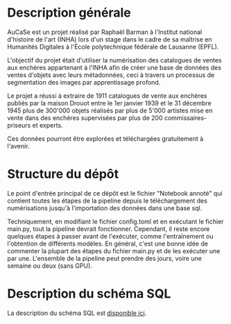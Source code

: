 # Description générale

AuCaSe est un projet réalisé par Raphaël Barman à l'Institut national d'histoire de l'art (INHA) lors d'un stage dans le cadre de sa maîtrise en Humanités Digitales à l'École polytechnique fédérale de Lausanne (EPFL).

L'objectif du projet était d'utiliser la numérisation des catalogues de ventes aux enchères appartenant à l'INHA afin de créer une base de données des ventes d'objets avec leurs métadonnées, ceci à travers un processus de segmentation des images par apprentissage profond.

Le projet a réussi à extraire de 1911 catalogues de vente aux enchères publiés par la maison Drouot entre le 1er janvier 1939 et le 31 décembre 1945 plus de 300'000 objets réalisés par plus de 5'000 artistes mise en vente dans des enchères supervisées par plus de 200 commissaires-priseurs et experts.

Ces données pourront être explorées et téléchargées gratuitement à l'avenir.

# Structure du dépôt

Le point d'entrée principal de ce dépôt est le fichier "Notebook annoté" qui contient toutes les étapes de la pipeline depuis le téléchargement des numérisations jusqu'à l'importation des données dans une base sql.

Techniquement, en modifiant le fichier config.toml et en exécutant le fichier main.py, tout la pipeline devrait fonctionner. Cependant, il reste encore quelques étapes à passer avant de l'exécuter, comme l'entraînement ou l'obtention de différents modèles. En général, c'est une bonne idée de commenter la plupart des étapes du fichier main.py et de les exécuter une par une. L'ensemble de la pipeline peut prendre des jours, voire une semaine ou deux (sans GPU).

# Description du schéma SQL
La description du schéma SQL est [disponible ici](https://github.com/sriak/aucase-inha/blob/master/description_schema_sql.md).
